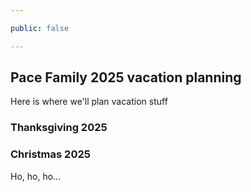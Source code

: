 ```yaml
---

public: false

---
```


## Pace Family 2025 vacation planning

Here is where we'll plan vacation stuff

### Thanksgiving 2025


### Christmas 2025

Ho, ho, ho...
